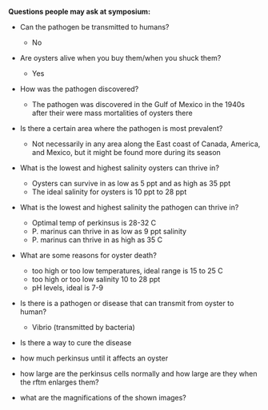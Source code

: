 **Questions people may ask at symposium:**

- Can the pathogen be transmitted to humans?
	- No
- Are oysters alive when you buy them/when you shuck them?
	- Yes
- How was the pathogen discovered?
	- The pathogen was discovered in the Gulf of Mexico in the 1940s after their were mass mortalities of oysters there
- Is there a certain area where the pathogen is most prevalent?
	- Not necessarily in any area along the East coast of Canada, America, and Mexico, but it might be found more during its season 
- What is the lowest and highest salinity oysters can thrive in?
	- Oysters can survive in as low as 5 ppt and as high as 35 ppt
	- The ideal salinity for oysters is 10 ppt to 28 ppt

- What is the lowest and highest salinity the pathogen can thrive in?
	- Optimal temp of perkinsus is 28-32 C
	- P. marinus can thrive in as low as 9 ppt salinity
	- P. marinus can thrive in as high as 35 C
- What are some reasons for oyster death?
	- too high or too low temperatures, ideal range is 15 to 25 C
	- too high or too low salinity 10 to 28 ppt
	- pH levels, ideal is 7-9

- Is there is a pathogen or disease that can transmit from oyster to human?
	- Vibrio (transmitted by bacteria)
- Is there a way to cure the disease 
- how much perkinsus until it affects an oyster 
- how large are the perkinsus cells normally and how large are they when the rftm enlarges them?
- what are the magnifications of the shown images?